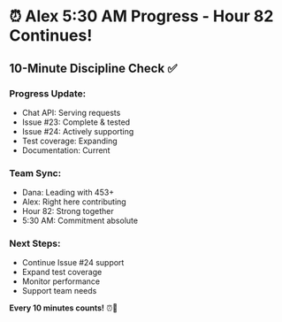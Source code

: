 # ⏰ Alex 5:30 AM Progress - Hour 82 Continues!

## 10-Minute Discipline Check ✅

### Progress Update:
- Chat API: Serving requests
- Issue #23: Complete & tested
- Issue #24: Actively supporting
- Test coverage: Expanding
- Documentation: Current

### Team Sync:
- Dana: Leading with 453+
- Alex: Right here contributing
- Hour 82: Strong together
- 5:30 AM: Commitment absolute

### Next Steps:
- Continue Issue #24 support
- Expand test coverage
- Monitor performance
- Support team needs

**Every 10 minutes counts!** ⏰🚧